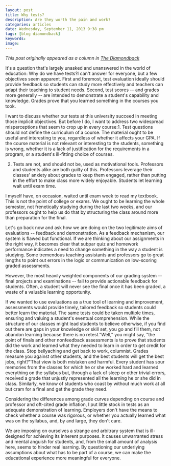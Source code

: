 ```yaml
---
layout: post
title: Why tests?
description: Are they worth the pain and work?
categories: articles
date: Wednesday, September 11, 2013 9:38 pm
tags: [blog diamondback]
keywords: 
image: 
---
```

*This post originally appeared as a column in [The Diamondback](http://www.diamondbackonline.com/opinion/article_f71d74e4-1b4b-11e3-a7ca-0019bb30f31a.html)*

It's a question that's largely unasked and unanswered in the world of education: Why do we have tests?I can't answer for everyone, but a few objectives seem apparent. First and foremost, test evaluation ideally should provide feedback so students can study more effectively and teachers can adapt their teaching to student needs. Second, test scores -- and grades more generally -- are intended to demonstrate a student's capability and knowledge. Grades prove that you learned something in the courses you took. 

I want to discuss whether our tests at this university succeed in meeting those implicit objectives. But before I do, I want to address two widespread misperceptions that seem to crop up in every course:1. Test questions should not define the curriculum of a course. The material ought to be useful and interesting to you, regardless of whether it affects your GPA. If the course material is not relevant or interesting to the students, something is wrong, whether it is a lack of justification for the requirements in a program, or a student's ill-fitting choice of courses. 

2. Tests are not, and should not be, used as motivational tools. Professors and students alike are both guilty of this. Professors leverage their classes' anxiety about grades to keep them engaged, rather than putting in the effort to make class more widely enjoyable. Students let learning wait until exam time. 

I myself have, on occasion, waited until exam week to read my textbook. This is not the point of college or exams. We ought to be learning the whole semester, not frenetically studying during the last two weeks, and our professors ought to help us do that by structuring the class around more than preparation for the final. 

Let's go back now and ask how we are doing on the two legitimate aims of evaluations -- feedback and demonstration. As a feedback mechanism, our system is flawed but functional. If we are thinking about our assignments in the right way, it becomes clear that subpar quiz and homework performance indicates a need to change something in the way a student is studying. Some tremendous teaching assistants and professors go to great lengths to point out errors in the logic or communication on low-scoring graded assessments. 

However, the most heavily weighted components of our grading system -- final projects and examinations -- fail to provide actionable feedback for students. Often, a student will never see the final once it has been graded, a waste of a valuable learning opportunity. 

If we wanted to use evaluations as a true tool of learning and improvement, assessments would provide timely, tailored feedback so students could better learn the material. The same tests could be taken multiple times, ensuring and valuing a student's eventual comprehension. While the structure of our classes might lead students to believe otherwise, if you find out there are gaps in your knowledge or skill set, you go and fill them, not abandon learning because there is no retest."Well," you might say, "the point of finals and other nonfeedback assessments is to prove that students did the work and learned what they needed to learn in order to get credit for the class. Stop bellyaching and get back to work, columnist. Grades measure you against other students, and the best students will get the best jobs, right?"That view is both mistaken and harmful. Every student has sour memories from the classes for which he or she worked hard and learned everything on the syllabus but, through a lack of sleep or other trivial errors, received a grade that unjustly represented all the learning he or she did in class. Similarly, we know of students who coast by without much work at all but cram for a final and get the grade they need. 

Considering the differences among grade curves depending on course and professor and oft-cited grade inflation, I put little stock in tests as an adequate demonstration of learning. Employers don't have the means to check whether a course was rigorous, or whether you actually learned what was on the syllabus, and, by and large, they don't care. 

We are imposing on ourselves a strange and arbitrary system that is ill-designed for achieving its inherent purposes. It causes unwarranted stress and mental anguish for students, and, from the small amount of analysis here, seems to hinder real learning. By questioning our underlying assumptions about what has to be part of a course, we can make the educational experience more meaningful for everyone. 